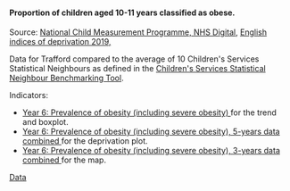 #### Proportion of children aged 10-11 years classified as obese.

Source: <a href="https://digital.nhs.uk/services/national-child-measurement-programme/" target="_blank"> National Child Measurement Programme, NHS Digital</a>, <a href="https://www.gov.uk/government/statistics/english-indices-of-deprivation-2019" target="_blank">English indices of deprivation 2019, </a>

Data for Trafford compared to the average of 10 Children's Services Statistical Neighbours as defined in the <a href='https://www.gov.uk/government/publications/local-authority-interactive-tool-lait' target='_blank'>Children's Services Statistical Neighbour Benchmarking Tool</a>.

Indicators:

* <a href="https://fingertips.phe.org.uk/search/90323#page/6/gid" target="_blank"> Year 6: Prevalence of obesity (including severe obesity) </a> for the trend and boxplot.
* <a href="https://fingertips.phe.org.uk/search/92033#page/6/gid" target="_blank"> Year 6: Prevalence of obesity (including severe obesity), 5-years data combined </a> for the deprivation plot.
* <a href="https://fingertips.phe.org.uk/search/93107#page/6/gid" target="_blank"> Year 6: Prevalence of obesity (including severe obesity), 3-years data combined </a> for the map.

<a href="https://www.trafforddatalab.io/corporate_plan/data/health/obese_year6.csv" aria-label="Download the data" class="downloadButton" target="_blank" download>Data <span class="fas fa-download"></span></a>